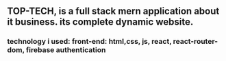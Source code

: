 ## TOP-TECH, is a full stack mern application about it business. its complete dynamic website.
### technology i used: **front-end: html,css, js, react, react-router-dom, firebase authentication**
